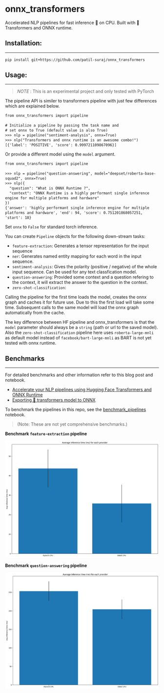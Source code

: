 # onnx_transformers

Accelerated NLP pipelines for fast inference 🚀 on CPU. Built with 🤗Transformers and ONNX runtime.

## Installation:
---

```bash
pip install git+https://github.com/patil-suraj/onnx_transformers
```

## Usage:
---

> *NOTE* : This is an experimental project and only tested with PyTorch

The pipeline API is similer to transformers pipeline with just few differences which are explained below.
```python3
from onnx_transformers import pipeline

# Initialize a pipeline by passing the task name and 
# set onnx to True (default value is also True)
>>> nlp = pipeline("sentiment-analysis", onnx=True)
>>> nlp("Transformers and onnx runtime is an awesome combo!")
[{'label': 'POSITIVE', 'score': 0.999721109867096}]  
```

Or provide a different model using the `model` argument.

```python3
from onnx_transformers import pipeline

>>> nlp = pipeline("question-answering", model="deepset/roberta-base-squad2", onnx=True)
>>> nlp({
  "question": "What is ONNX Runtime ?", 
  "context": "ONNX Runtime is a highly performant single inference engine for multiple platforms and hardware"
})
{'answer': 'highly performant single inference engine for multiple platforms and hardware', 'end': 94, 'score': 0.751201868057251, 'start': 18}
```

Set `onnx` to `False` for standard torch inference.

You can create `Pipeline` objects for the following down-stream tasks:

 - `feature-extraction`: Generates a tensor representation for the input sequence
 - `ner`: Generates named entity mapping for each word in the input sequence.
 - `sentiment-analysis`: Gives the polarity (positive / negative) of the whole input sequence. Can be used for any text classfication model.
 - `question-answering`: Provided some context and a question refering to the context, it will extract the answer to the question in the context.
 - `zero-shot-classification`:
  

Calling the pipeline for the first time loads the model, creates the onnx graph and caches it for future use. Due to this the first load will take some time. Subsequent calls to the same model will load the onnx graph automatically from the cache.

The key difference between HF pipeline and onnx_transformers is that the `model` parameter should always be a `string` (path or url to the saved model). Also the `zero-shot-classification` pipeline here uses `roberta-large-mnli` as default model instead of `facebook/bart-large-mnli` as BART is not yet tested with onnx runtime.


## Benchmarks
---

For detailed benchmarks and other information refer to this blog post and notebook.
- [Accelerate your NLP pipelines using Hugging Face Transformers and ONNX Runtime](https://medium.com/microsoftazure/accelerate-your-nlp-pipelines-using-hugging-face-transformers-and-onnx-runtime-2443578f4333)
- [Exporting 🤗 transformers model to ONNX](https://github.com/huggingface/transformers/blob/master/notebooks/04-onnx-export.ipynb)

To benchmark the pipelines in this repo, see the [benchmark_pipelines](notebooks/benchmark_pipelines.ipynb) notebook. 
>(Note: These are not yet comprehensive benchmarks.)

**Benchmark `feature-extraction` pipeline** 

![](data/feature_extraction_pipeline_benchmark.png)


**Benchmark `question-answering` pipeline**

![](data/qa_pipeline_benchmark.png)

